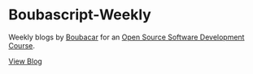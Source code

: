# Boubascript-Weekly

Weekly blogs by [Boubacar](https://github.com/boubascript) for an [Open Source Software Development Course](http://www.compsci.hunter.cuny.edu/~sweiss/course_materials/csci395.86/cs395.86_s20.php).

[View Blog](https://hunter-college-ossd-spr-2020.github.io/boubascript-weekly/)
